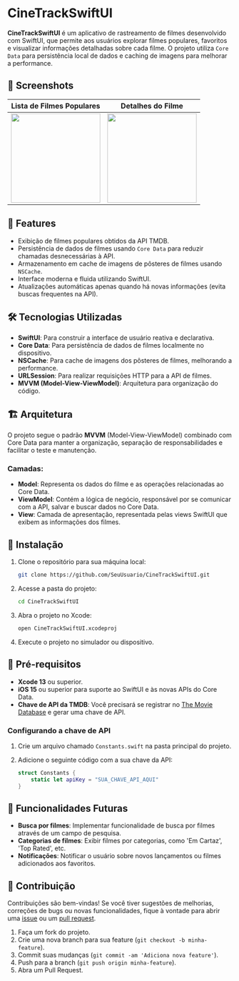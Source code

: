 # CineTrackSwiftUI

**CineTrackSwiftUI** é um aplicativo de rastreamento de filmes desenvolvido com SwiftUI, que permite aos usuários explorar filmes populares, favoritos e visualizar informações detalhadas sobre cada filme. O projeto utiliza `Core Data` para persistência local de dados e caching de imagens para melhorar a performance.


## 🎨 Screenshots

| Lista de Filmes Populares | Detalhes do Filme |
|:-------------------------:|:-------------------------:|
| <img src="https://i.imgur.com/zKpkK6V.png" width="200"/> | <img src="https://i.imgur.com/pMjK2R8.png" width="200"/>


## 📱 Features

- Exibição de filmes populares obtidos da API TMDB.
- Persistência de dados de filmes usando `Core Data` para reduzir chamadas desnecessárias à API.
- Armazenamento em cache de imagens de pôsteres de filmes usando `NSCache`.
- Interface moderna e fluida utilizando SwiftUI.
- Atualizações automáticas apenas quando há novas informações (evita buscas frequentes na API).

## 🛠️ Tecnologias Utilizadas

- **SwiftUI**: Para construir a interface de usuário reativa e declarativa.
- **Core Data**: Para persistência de dados de filmes localmente no dispositivo.
- **NSCache**: Para cache de imagens dos pôsteres de filmes, melhorando a performance.
- **URLSession**: Para realizar requisições HTTP para a API de filmes.
- **MVVM (Model-View-ViewModel)**: Arquitetura para organização do código.
  
## 🏗️ Arquitetura

O projeto segue o padrão **MVVM** (Model-View-ViewModel) combinado com Core Data para manter a organização, separação de responsabilidades e facilitar o teste e manutenção.

### Camadas:

- **Model**: Representa os dados do filme e as operações relacionadas ao Core Data.
- **ViewModel**: Contém a lógica de negócio, responsável por se comunicar com a API, salvar e buscar dados no Core Data.
- **View**: Camada de apresentação, representada pelas views SwiftUI que exibem as informações dos filmes.

## 🔧 Instalação

1. Clone o repositório para sua máquina local:

    ```bash
    git clone https://github.com/SeuUsuario/CineTrackSwiftUI.git
    ```

2. Acesse a pasta do projeto:

    ```bash
    cd CineTrackSwiftUI
    ```

3. Abra o projeto no Xcode:

    ```bash
    open CineTrackSwiftUI.xcodeproj
    ```

4. Execute o projeto no simulador ou dispositivo.

## 🔑 Pré-requisitos

- **Xcode 13** ou superior.
- **iOS 15** ou superior para suporte ao SwiftUI e às novas APIs do Core Data.
- **Chave de API da TMDB**: Você precisará se registrar no [The Movie Database](https://www.themoviedb.org/) e gerar uma chave de API.

### Configurando a chave de API

1. Crie um arquivo chamado `Constants.swift` na pasta principal do projeto.
2. Adicione o seguinte código com a sua chave da API:

    ```swift
    struct Constants {
        static let apiKey = "SUA_CHAVE_API_AQUI"
    }
    ```

## 🚀 Funcionalidades Futuras

- **Busca por filmes**: Implementar funcionalidade de busca por filmes através de um campo de pesquisa.
- **Categorias de filmes**: Exibir filmes por categorias, como 'Em Cartaz', 'Top Rated', etc.
- **Notificações**: Notificar o usuário sobre novos lançamentos ou filmes adicionados aos favoritos.

## 🤝 Contribuição

Contribuições são bem-vindas! Se você tiver sugestões de melhorias, correções de bugs ou novas funcionalidades, fique à vontade para abrir uma [issue](https://github.com/SeuUsuario/CineTrackSwiftUI/issues) ou um [pull request](https://github.com/SeuUsuario/CineTrackSwiftUI/pulls).

1. Faça um fork do projeto.
2. Crie uma nova branch para sua feature (`git checkout -b minha-feature`).
3. Commit suas mudanças (`git commit -am 'Adiciona nova feature'`).
4. Push para a branch (`git push origin minha-feature`).
5. Abra um Pull Request.
